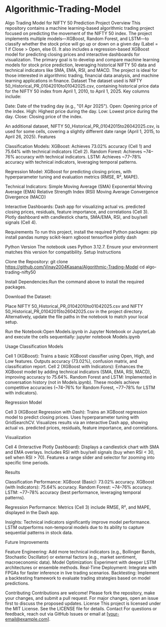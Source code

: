 # Algorithmic-Trading-Model
Algo Trading Model for NIFTY 50 Prediction
Project Overview
This repository contains a machine learning-based algorithmic trading project focused on predicting the movement of the NIFTY 50 index. The project implements multiple models—XGBoost, Random Forest, and LSTM—to classify whether the stock price will go up or down on a given day (Label = 1 if Close > Open, else 0). It also includes a regression-based XGBoost model for predicting closing prices and interactive dashboards for visualization.
The primary goal is to develop and compare machine learning models for stock price prediction, leveraging historical NIFTY 50 data and technical indicators like SMA, EMA, RSI, and MACD. The project is ideal for those interested in algorithmic trading, financial data analysis, and machine learning applications in finance.
Dataset
The dataset used is NIFTY 50_Historical_PR_01042010to01042025.csv, containing historical price data for the NIFTY 50 index from April 1, 2010, to April 1, 2025. Key columns include:

Date: Date of the trading day (e.g., "01 Apr 2025").
Open: Opening price of the index.
High: Highest price during the day.
Low: Lowest price during the day.
Close: Closing price of the index.

An additional dataset, NIFTY 50_Historical_PR_01042015to26042025.csv, is used for some cells, covering a slightly different date range (April 1, 2015, to April 26, 2025).
Features

Classification Models:
XGBoost: Achieves 73.02% accuracy (Cell 1) and 75.64% with technical indicators (Cell 2).
Random Forest: Achieves ~74–76% accuracy with technical indicators.
LSTM: Achieves ~77–78% accuracy with technical indicators, leveraging temporal patterns.


Regression Model:
XGBoost for predicting closing prices, with hyperparameter tuning and evaluation metrics (RMSE, R², MAPE).


Technical Indicators:
Simple Moving Average (SMA)
Exponential Moving Average (EMA)
Relative Strength Index (RSI)
Moving Average Convergence Divergence (MACD)


Interactive Dashboards:
Dash app for visualizing actual vs. predicted closing prices, residuals, feature importance, and correlations (Cell 3).
Plotly dashboard with candlestick charts, SMA/EMA, RSI, and buy/sell signals (Cell 4).



Requirements
To run this project, install the required Python packages:
pip install pandas numpy scikit-learn xgboost tensorflow plotly dash

Python Version
The notebook uses Python 3.12.7. Ensure your environment matches this version for compatibility.
Setup Instructions

Clone the Repository:
git clone https://github.com/Vinay2004Kasana/Algorithmic-Trading-Model
cd algo-trading-nifty50


Install Dependencies:Run the command above to install the required packages.

Download the Dataset:

Place NIFTY 50_Historical_PR_01042010to01042025.csv and NIFTY 50_Historical_PR_01042015to26042025.csv in the project directory.
Alternatively, update the file paths in the notebook to match your local setup.


Run the Notebook:Open Models.ipynb in Jupyter Notebook or JupyterLab and execute the cells sequentially:
jupyter notebook Models.ipynb



Usage
Classification Models

Cell 1 (XGBoost): Trains a basic XGBoost classifier using Open, High, and Low features. Outputs accuracy (73.02%), confusion matrix, and classification report.
Cell 2 (XGBoost with Indicators): Enhances the XGBoost model by adding technical indicators (SMA, EMA, RSI, MACD), improving accuracy to 75.64%.
Random Forest and LSTM: Implemented in conversation history (not in Models.ipynb). These models achieve competitive accuracies (~74–76% for Random Forest, ~77–78% for LSTM with indicators).

Regression Model

Cell 3 (XGBoost Regression with Dash):
Trains an XGBoost regression model to predict closing prices.
Uses hyperparameter tuning with GridSearchCV.
Visualizes results via an interactive Dash app, showing actual vs. predicted prices, residuals, feature importance, and correlations.



Visualization

Cell 4 (Interactive Plotly Dashboard):
Displays a candlestick chart with SMA and EMA overlays.
Includes RSI with buy/sell signals (buy when RSI < 30, sell when RSI > 70).
Features a range slider and selector for zooming into specific time periods.



Results

Classification Performance:
XGBoost (Basic): 73.02% accuracy.
XGBoost (with Indicators): 75.64% accuracy.
Random Forest: ~74–76% accuracy.
LSTM: ~77–78% accuracy (best performance, leveraging temporal patterns).


Regression Performance:
Metrics (Cell 3) include RMSE, R², and MAPE, displayed in the Dash app.


Insights:
Technical indicators significantly improve model performance.
LSTM outperforms non-temporal models due to its ability to capture sequential patterns in stock data.



Future Improvements

Feature Engineering: Add more technical indicators (e.g., Bollinger Bands, Stochastic Oscillator) or external factors (e.g., market sentiment, macroeconomic data).
Model Optimization: Experiment with deeper LSTM architectures or ensemble methods.
Real-Time Deployment: Integrate with FPGAs for faster inference in live trading scenarios.
Backtesting: Implement a backtesting framework to evaluate trading strategies based on model predictions.

Contributing
Contributions are welcome! Please fork the repository, make your changes, and submit a pull request. For major changes, open an issue first to discuss the proposed updates.
License
This project is licensed under the MIT License. See the LICENSE file for details.
Contact
For questions or feedback, reach out via GitHub Issues or email at [your-email@example.com].
